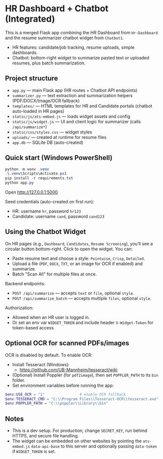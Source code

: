 # HR Dashboard + Chatbot (Integrated)

This is a merged Flask app combining the HR Dashboard from `Hr-Dashboard` and the resume summarizer chatbot widget from `Chatbot1`.

- HR features: candidate/job tracking, resume uploads, simple dashboards.
- Chatbot: bottom-right widget to summarize pasted text or uploaded resumes, plus batch summarization.

## Project structure

- `app.py` — main Flask app (HR routes + Chatbot API endpoints)
- `summarizer.py` — text extraction and summarization helpers (PDF/DOCX/Image/OCR fallback)
- `templates/` — HTML templates for HR and Candidate portals (chatbot auto-loaded in HR pages)
- `static/js/ats-embed.js` — loads widget assets and config
- `static/js/widget.js` — UI and client logic for summarizer (calls `/api/summarize*`)
- `static/css/styles.css` — widget styles
- `uploads/` — created at runtime for resume files
- `app.db` — SQLite DB (auto-created)

## Quick start (Windows PowerShell)

```powershell
python -m venv .venv
.\.venv\Scripts\Activate.ps1
pip install -r requirements.txt
python app.py
```

Open http://127.0.0.1:5000

Seed credentials (auto-created on first run):
- HR: username `hr`, password `hr123`
- Candidate: username `cand`, password `cand123`

## Using the Chatbot Widget

On HR pages (e.g., `Dashboard`, `Candidates`, `Resume Screening`), you’ll see a circular button bottom-right. Click to open the widget. You can:
- Paste resume text and choose a style: `Pointwise`, `Crisp`, `Detailed`.
- Upload a file (`PDF`, `DOCX`, `TXT`, or an image for OCR if enabled) and summarize.
- Batch "Scan All" for multiple files at once.

Backend endpoints:
- `POST /api/summarize` — accepts `text` or `file`, optional `style`.
- `POST /api/summarize_batch` — accepts multiple `files`, optional `style`.

Authorization:
- Allowed when an HR user is logged in.
- Or set an env var `WIDGET_TOKEN` and include header `X-Widget-Token` for token-based access.

## Optional OCR for scanned PDFs/images

OCR is disabled by default. To enable OCR:

- Install Tesseract (Windows):
  - https://github.com/UB-Mannheim/tesseract/wiki
- (Optional) Install Poppler (for `pdf2image`), then set `POPPLER_PATH` to its `bin` folder.
- Set environment variables before running the app:

```powershell
$env:USE_OCR = "1"                # enable OCR fallback
$env:TESSERACT_CMD = "C:\\Program Files\\Tesseract-OCR\\tesseract.exe"
$env:POPPLER_PATH = "C:\\poppler\\Library\\bin"
```

## Notes

- This is a dev setup. For production, change `SECRET_KEY`, run behind HTTPS, and secure file handling.
- The widget can be embedded on other websites by pointing the `ats-embed.js` `data-api-base` to this server and optionally passing `data-token` if `WIDGET_TOKEN` is set.
